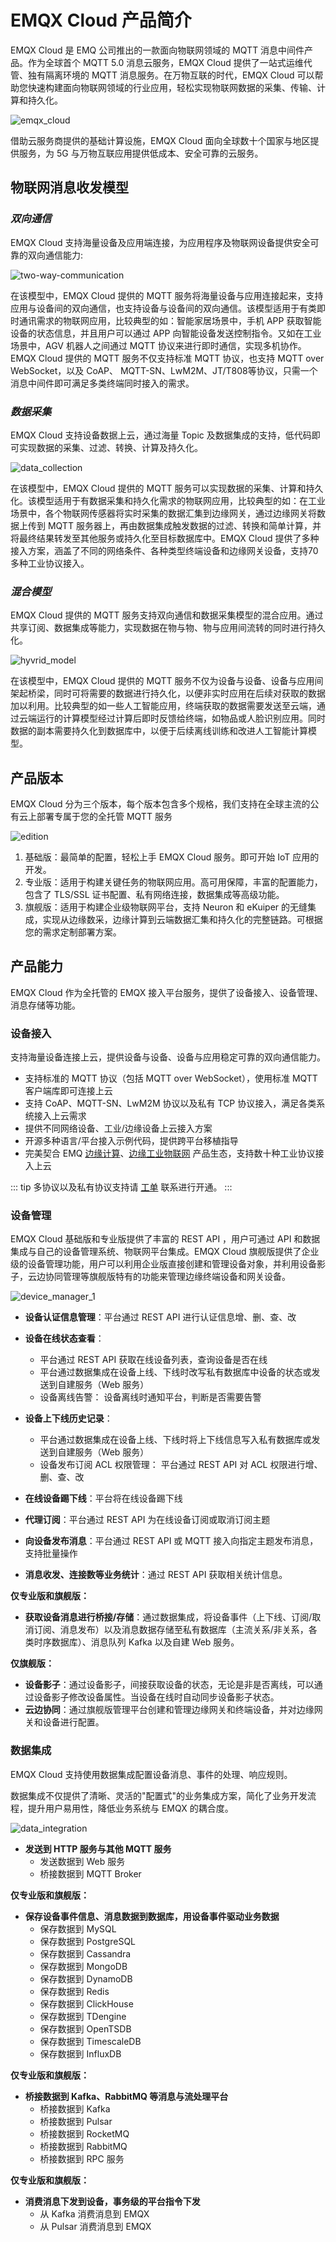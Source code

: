 # EMQX Cloud 产品简介

EMQX Cloud 是 EMQ 公司推出的一款面向物联网领域的 MQTT 消息中间件产品。作为全球首个 MQTT 5.0 消息云服务，EMQX Cloud 提供了一站式运维代管、独有隔离环境的 MQTT 消息服务。在万物互联的时代，EMQX Cloud 可以帮助您快速构建面向物联网领域的行业应用，轻松实现物联网数据的采集、传输、计算和持久化。

![emqx_cloud](./_assets/product_description_zh.png)

借助云服务商提供的基础计算设施，EMQX Cloud 面向全球数十个国家与地区提供服务，为 5G 与万物互联应用提供低成本、安全可靠的云服务。

## 物联网消息收发模型

### *双向通信*

EMQX Cloud 支持海量设备及应用端连接，为应用程序及物联网设备提供安全可靠的双向通信能力:

![two-way-communication](./_assets/two-way-communication.png)

在该模型中，EMQX Cloud 提供的 MQTT 服务将海量设备与应用连接起来，支持应用与设备间的双向通信，也支持设备与设备间的双向通信。该模型适用于有类即时通讯需求的物联网应用，比较典型的如：智能家居场景中，手机 APP 获取智能设备的状态信息，并且用户可以通过 APP 向智能设备发送控制指令。又如在工业场景中，AGV 机器人之间通过 MQTT 协议来进行即时通信，实现多机协作。EMQX Cloud 提供的 MQTT 服务不仅支持标准 MQTT 协议，也支持 MQTT over WebSocket，以及 CoAP、 MQTT-SN、LwM2M、JT/T808等协议，只需一个消息中间件即可满足多类终端同时接入的需求。

### *数据采集*

EMQX Cloud 支持设备数据上云，通过海量 Topic 及数据集成的支持，低代码即可实现数据的采集、过滤、转换、计算及持久化。

![data_collection](./_assets/data_collection.png)

在该模型中，EMQX Cloud 提供的 MQTT 服务可以实现数据的采集、计算和持久化。该模型适用于有数据采集和持久化需求的物联网应用，比较典型的如：在工业场景中，各个物联网传感器将实时采集的数据汇集到边缘网关，通过边缘网关将数据上传到 MQTT 服务器上，再由数据集成触发数据的过滤、转换和简单计算，并将最终结果转发至其他服务或持久化至目标数据库中。EMQX Cloud 提供了多种接入方案，涵盖了不同的网络条件、各种类型终端设备和边缘网关设备，支持70多种工业协议接入。

### *混合模型*

EMQX Cloud 提供的 MQTT 服务支持双向通信和数据采集模型的混合应用。通过共享订阅、数据集成等能力，实现数据在物与物、物与应用间流转的同时进行持久化。

![hyvrid_model](./_assets/hybrid_model.png)

在该模型中，EMQX Cloud 提供的 MQTT 服务不仅为设备与设备、设备与应用间架起桥梁，同时可将需要的数据进行持久化，以便非实时应用在后续对获取的数据加以利用。比较典型的如一些人工智能应用，终端获取的数据需要发送至云端，通过云端运行的计算模型经过计算后即时反馈给终端，如物品或人脸识别应用。同时数据的副本需要持久化到数据库中，以便于后续离线训练和改进人工智能计算模型。

## 产品版本

EMQX Cloud 分为三个版本，每个版本包含多个规格，我们支持在全球主流的公有云上部署专属于您的全托管 MQTT 服务

![edition](./_assets/product_edition.png)

1. 基础版：最简单的配置，轻松上手 EMQX Cloud 服务。即可开始 IoT 应用的开发。
2. 专业版：适用于构建关键任务的物联网应用。高可用保障，丰富的配置能力，包含了 TLS/SSL 证书配置、私有网络连接，数据集成等高级功能。
3. 旗舰版：适用于构建企业级物联网平台，支持 Neuron 和 eKuiper 的无缝集成，实现从边缘数采，边缘计算到云端数据汇集和持久化的完整链路。可根据您的需求定制部署方案。

## 产品能力

EMQX Cloud 作为全托管的 EMQX 接入平台服务，提供了设备接入、设备管理、消息存储等功能。

### 设备接入

支持海量设备连接上云，提供设备与设备、设备与应用稳定可靠的双向通信能力。

- 支持标准的 MQTT 协议（包括 MQTT over WebSocket），使用标准 MQTT 客户端库即可连接上云
- 支持 CoAP、MQTT-SN、LwM2M 协议以及私有 TCP 协议接入，满足各类系统接入上云需求
- 提供不同网络设备、工业/边缘设备上云接入方案
- 开源多种语言/平台接入示例代码，提供跨平台移植指导
- 完美契合 EMQ [边缘计算](https://github.com/lf-edge/ekuiper)、[边缘工业物联网](https://www.emqx.com/zh/products/neuron) 产品生态，支持数十种工业协议接入上云

::: tip
多协议以及私有协议支持请 [工单](./feature/tickets.md) 联系进行开通。
:::

### 设备管理

EMQX Cloud 基础版和专业版提供了丰富的 REST API ，用户可通过 API 和数据集成与自己的设备管理系统、物联网平台集成。EMQX Cloud 旗舰版提供了企业级的设备管理功能，用户可以利用企业版直接创建和管理设备对象，并利用设备影子，云边协同管理等旗舰版特有的功能来管理边缘终端设备和网关设备。

![device_manager_1](./_assets/device_manager_1.png)

- **设备认证信息管理**：平台通过 REST API 进行认证信息增、删、查、改

- **设备在线状态查看**：
    - 平台通过 REST API 获取在线设备列表，查询设备是否在线
    - 平台通过数据集成在设备上线、下线时改写私有数据库中设备的状态或发送到自建服务（Web 服务）
    - 设备离线告警： 设备离线时通知平台，判断是否需要告警

- **设备上下线历史记录**：
    - 平台通过数据集成在设备上线、下线时将上下线信息写入私有数据库或发送到自建服务（Web 服务）
    - 设备发布订阅 ACL 权限管理： 平台通过 REST API 对 ACL 权限进行增、删、查、改
    
- **在线设备踢下线**：平台将在线设备踢下线

- **代理订阅**：平台通过 REST API 为在线设备订阅或取消订阅主题

- **向设备发布消息**：平台通过 REST API 或 MQTT 接入向指定主题发布消息，支持批量操作

- **消息收发、连接数等业务统计**：通过 REST API 获取相关统计信息。

**仅专业版和旗舰版：**

- **获取设备消息进行桥接/存储**：通过数据集成，将设备事件（上下线、订阅/取消订阅、消息发布）以及消息数据存储至私有数据库（主流关系/非关系，各类时序数据库）、消息队列 Kafka 以及自建 Web 服务。

**仅旗舰版：**

- **设备影子**：通过设备影子，间接获取设备的状态，无论是非是否离线，可以通过设备影子修改设备属性。当设备在线时自动同步设备影子状态。
- **云边协同**：通过旗舰版管理平台创建和管理边缘网关和终端设备，并对边缘网关和设备进行配置。

### 数据集成

EMQX Cloud 支持使用数据集成配置设备消息、事件的处理、响应规则。

数据集成不仅提供了清晰、灵活的"配置式"的业务集成方案，简化了业务开发流程，提升用户易用性，降低业务系统与 EMQX 的耦合度。

![data_integration](./_assets/integration_intro_01.png)

- **发送到 HTTP 服务与其他 MQTT 服务**
    - 发送数据到 Web 服务
    - 桥接数据到 MQTT Broker

**仅专业版和旗舰版：**

- **保存设备事件信息、消息数据到数据库，用设备事件驱动业务数据**
    - 保存数据到 MySQL
    - 保存数据到 PostgreSQL
    - 保存数据到 Cassandra
    - 保存数据到 MongoDB
    - 保存数据到 DynamoDB
    - 保存数据到 Redis
    - 保存数据到 ClickHouse
    - 保存数据到 TDengine
    - 保存数据到 OpenTSDB
    - 保存数据到 TimescaleDB
    - 保存数据到 InfluxDB

**仅专业版和旗舰版：**

- **桥接数据到 Kafka、RabbitMQ 等消息与流处理平台**
    - 桥接数据到 Kafka
    - 桥接数据到 Pulsar
    - 桥接数据到 RocketMQ
    - 桥接数据到 RabbitMQ
    - 桥接数据到 RPC 服务



**仅专业版和旗舰版：**

- **消费消息下发到设备，事务级的平台指令下发**
    - 从 Kafka 消费消息到 EMQX
    - 从 Pulsar 消费消息到 EMQX
